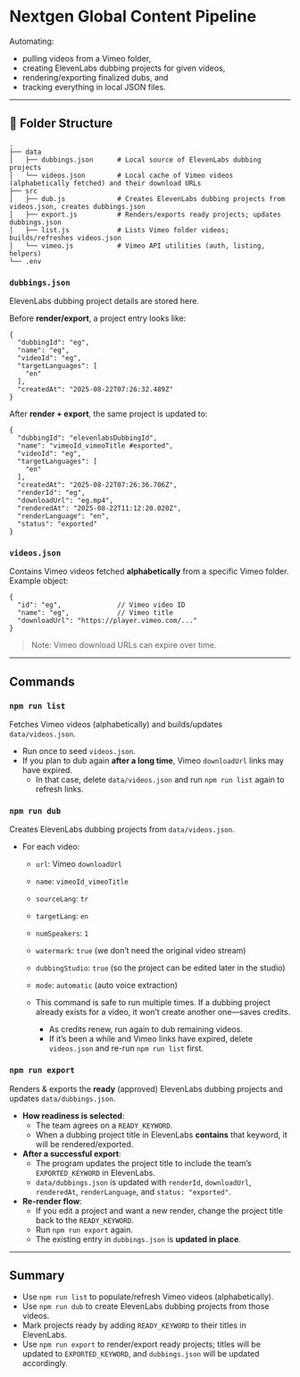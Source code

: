 # Nextgen Global Content Pipeline

Automating:
- pulling videos from a Vimeo folder,
- creating ElevenLabs dubbing projects for given videos,
- rendering/exporting finalized dubs, and
- tracking everything in local JSON files.

---

## 📁 Folder Structure
```
.
├── data
│   ├── dubbings.json      # Local source of ElevenLabs dubbing projects
│   └── videos.json        # Local cache of Vimeo videos (alphabetically fetched) and their download URLs
├── src
│   ├── dub.js             # Creates ElevenLabs dubbing projects from videos.json, creates dubbings.json
│   ├── export.js          # Renders/exports ready projects; updates dubbings.json
│   ├── list.js            # Lists Vimeo folder videos; builds/refreshes videos.json
│   └── vimeo.js           # Vimeo API utilities (auth, listing, helpers)
└── .env                 
```

### `dubbings.json`
ElevenLabs dubbing project details are stored here.

Before **render/export**, a project entry looks like:

    {
      "dubbingId": "eg",
      "name": "eg",
      "videoId": "eg",
      "targetLanguages": [
        "en"
      ],
      "createdAt": "2025-08-22T07:26:32.489Z"
    }

After **render + export**, the same project is updated to:

    {
      "dubbingId": "elevenlabsDubbingId",
      "name": "vimeoId_vimeoTitle #exported",
      "videoId": "eg",
      "targetLanguages": [
        "en"
      ],
      "createdAt": "2025-08-22T07:26:36.706Z",
      "renderId": "eg",
      "downloadUrl": "eg.mp4",
      "renderedAt": "2025-08-22T11:12:20.020Z",
      "renderLanguage": "en",
      "status": "exported"
    }

### `videos.json`
Contains Vimeo videos fetched **alphabetically** from a specific Vimeo folder. Example object:

    {
      "id": "eg",              // Vimeo video ID
      "name": "eg",            // Vimeo title
      "downloadUrl": "https://player.vimeo.com/..."
    }

> Note: Vimeo download URLs can expire over time.

---

## Commands

### `npm run list`
Fetches Vimeo videos (alphabetically) and builds/updates `data/videos.json`.

- Run once to seed `videos.json`.
- If you plan to dub again **after a long time**, Vimeo `downloadUrl` links may have expired.
  - In that case, delete `data/videos.json` and run `npm run list` again to refresh links.

### `npm run dub`
Creates ElevenLabs dubbing projects from `data/videos.json`.

- For each video:
  - `url`: Vimeo `downloadUrl`
  - `name`: `vimeoId_vimeoTitle`
  - `sourceLang`: `tr`
  - `targetLang`: `en`
  - `numSpeakers`: `1`
  - `watermark`: `true` (we don’t need the original video stream)
  - `dubbingStudio`: `true` (so the project can be edited later in the studio)
  - `mode`: `automatic` (auto voice extraction)

  - This command is safe to run multiple times. If a dubbing project already exists for a video, it won’t create another one—saves credits.
    - As credits renew, run again to dub remaining videos.
    - If it’s been a while and Vimeo links have expired, delete `videos.json` and re-run `npm run list` first.

### `npm run export`
Renders & exports the **ready** (approved) ElevenLabs dubbing projects and updates `data/dubbings.json`.

- **How readiness is selected**:
  - The team agrees on a `READY_KEYWORD`.
  - When a dubbing project title in ElevenLabs **contains** that keyword, it will be rendered/exported.
- **After a successful export**:
  - The program updates the project title to include the team’s `EXPORTED_KEYWORD` in ElevenLabs.
  - `data/dubbings.json` is updated with `renderId`, `downloadUrl`, `renderedAt`, `renderLanguage`, and `status: "exported"`.
- **Re-render flow**:
  - If you edit a project and want a new render, change the project title back to the `READY_KEYWORD`.
  - Run `npm run export` again.
  - The existing entry in `dubbings.json` is **updated in place**.

---

## Summary

- Use `npm run list` to populate/refresh Vimeo videos (alphabetically).
- Use `npm run dub` to create ElevenLabs dubbing projects from those videos.
- Mark projects ready by adding `READY_KEYWORD` to their titles in ElevenLabs.
- Use `npm run export` to render/export ready projects; titles will be updated to `EXPORTED_KEYWORD`, and `dubbings.json` will be updated accordingly.
